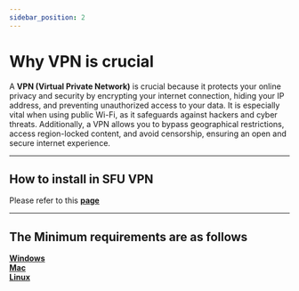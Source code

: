 ```yaml
---
sidebar_position: 2
---
```


# Why VPN is crucial
A **VPN (Virtual Private Network)** is crucial because it protects your online privacy and security by encrypting your internet connection, hiding your IP address, and preventing unauthorized access to your data. It is especially vital when using public Wi-Fi, as it safeguards against hackers and cyber threats. Additionally, a VPN allows you to bypass geographical restrictions, access region-locked content, and avoid censorship, ensuring an open and secure internet experience.

---

## How to install in SFU VPN
Please refer to this **[page](https://sfu.teamdynamix.com/TDClient/255/ITServices/KB/ArticleDet?ID=3973)** 

---

## The Minimum requirements are as follows
**[Windows](https://docs.fortinet.com/document/forticlient/6.4.3/windows-release-notes/549781/product-integration-and-support)**\
**[Mac](https://docs.fortinet.com/document/forticlient/6.4.3/macos-release-notes/471180/product-integration-and-support)**\
**[Linux](https://docs.fortinet.com/document/forticlient/6.4.3/linux-release-notes/136392/product-integration-and-support)**
